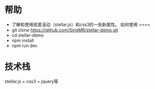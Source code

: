 帮助
===
* 了解和使用视差滚动（stellar.js）和css3的一些新属性。
如何使用
====
* git clone https://github.com/SingMR/stellar-demo.git
* cd stellar-demo
* npm install
* npm run dev

技术栈
====
stellar.js + css3 + jquery等
